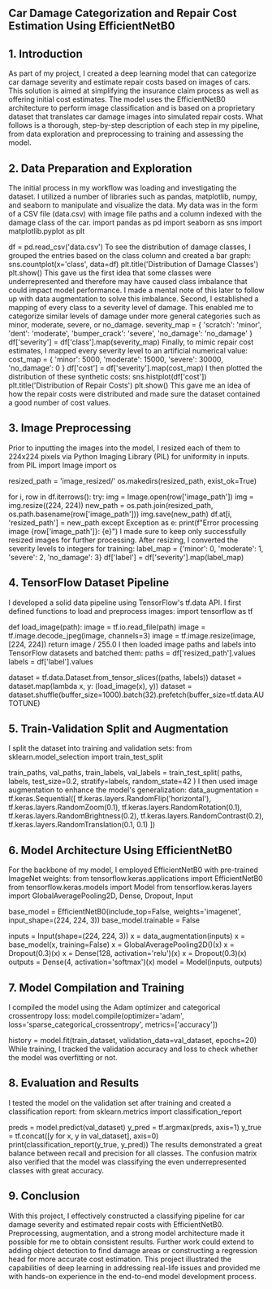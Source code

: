 ## Car Damage Categorization and Repair Cost Estimation Using EfficientNetB0 

## 1. Introduction
As part of my project, I created a deep learning model that can categorize car damage severity and estimate repair costs based on images of cars. This solution is aimed at simplifying the insurance claim process as well as offering initial cost estimates. The model uses the EfficientNetB0  architecture to perform image classification and is based on a proprietary dataset that translates car damage images into simulated repair costs. What follows is a thorough, step-by-step description of each step in my pipeline, from data exploration and preprocessing to training and assessing the model.

## 2. Data Preparation and Exploration
The initial process in my workflow was loading and investigating the dataset. I utilized a number of libraries such as pandas, matplotlib, numpy, and seaborn to manipulate and visualize the data. My data was in the form of a CSV file (data.csv) with image file paths and a column indexed with the damage class of the car.
import pandas as pd
import seaborn as sns
import matplotlib.pyplot as plt

df = pd.read_csv('data.csv')
To see the distribution of damage classes, I grouped the entries based on the class column and created a bar graph:
sns.countplot(x='class', data=df)
plt.title('Distribution of Damage Classes')
plt.show()
This gave us the first idea that some classes were underrepresented and therefore may have caused class imbalance that could impact model performance. I made a mental note of this later to follow up with data augmentation to solve this imbalance.
Second, I established a mapping of every class to a severity level of damage. This enabled me to categorize similar levels of damage under more general categories such as minor, moderate, severe, or no_damage.
severity_map = {
    'scratch': 'minor',
    'dent': 'moderate',
    'bumper_crack': 'severe',
    'no_damage': 'no_damage'
}
df['severity'] = df['class'].map(severity_map)
Finally, to mimic repair cost estimates, I mapped every severity level to an artificial numerical value:
cost_map = {
    'minor': 5000,
    'moderate': 15000,
    'severe': 30000,
    'no_damage': 0
}
df['cost'] = df['severity'].map(cost_map)
I then plotted the distribution of these synthetic costs:
sns.histplot(df['cost'])
plt.title('Distribution of Repair Costs')
plt.show()
This gave me an idea of how the repair costs were distributed and made sure the dataset contained a good number of cost values.

## 3. Image Preprocessing
Prior to inputting the images into the model, I resized each of them to 224x224 pixels via Python Imaging Library (PIL) for uniformity in inputs.
from PIL import Image
import os

resized_path = 'image_resized/'
os.makedirs(resized_path, exist_ok=True)

for i, row in df.iterrows():
    try:
        img = Image.open(row['image_path'])
        img = img.resize((224, 224))
new_path = os.path.join(resized_path, os.path.basename(row['image_path']))
        img.save(new_path)
        df.at[i, 'resized_path'] = new_path
    except Exception as e:
        print(f"Error processing image {row['image_path']}: {e}")
I made sure to keep only successfully resized images for further processing. After resizing, I converted the severity levels to integers for training:
label_map = {'minor': 0, 'moderate': 1, 'severe': 2, 'no_damage': 3}
df['label'] = df['severity'].map(label_map)

## 4. TensorFlow Dataset Pipeline
I developed a solid data pipeline using TensorFlow's tf.data API. I first defined functions to load and preprocess images:
import tensorflow as tf

def load_image(path):
    image = tf.io.read_file(path)
image = tf.image.decode_jpeg(image, channels=3)
image = tf.image.resize(image, [224, 224])
return image / 255.0
I then loaded image paths and labels into TensorFlow datasets and batched them:
paths = df['resized_path'].values
labels = df['label'].values

dataset = tf.data.Dataset.from_tensor_slices((paths, labels))
dataset = dataset.map(lambda x, y: (load_image(x), y))
dataset = dataset.shuffle(buffer_size=1000).batch(32).prefetch(buffer_size=tf.data.AUTOTUNE)

## 5. Train-Validation Split and Augmentation
I split the dataset into training and validation sets:
from sklearn.model_selection import train_test_split

train_paths, val_paths, train_labels, val_labels = train_test_split(
    paths, labels, test_size=0.2, stratify=labels, random_state=42
)
I then used image augmentation to enhance the model's generalization:
data_augmentation = tf.keras.Sequential([
    tf.keras.layers.RandomFlip('horizontal'),
    tf.keras.layers.RandomZoom(0.1),
    tf.keras.layers.RandomRotation(0.1),
    tf.keras.layers.RandomBrightness(0.2),
    tf.keras.layers.RandomContrast(0.2),
    tf.keras.layers.RandomTranslation(0.1, 0.1)
])	



## 6. Model Architecture Using EfficientNetB0
For the backbone of my model, I employed EfficientNetB0 with pre-trained ImageNet weights:
from tensorflow.keras.applications import EfficientNetB0
from tensorflow.keras.models import Model
from tensorflow.keras.layers import GlobalAveragePooling2D, Dense, Dropout, Input

base_model = EfficientNetB0(include_top=False, weights='imagenet', input_shape=(224, 224, 3))
base_model.trainable = False

inputs = Input(shape=(224, 224, 3))
x = data_augmentation(inputs)
x = base_model(x, training=False)
x = GlobalAveragePooling2D()(x)
x = Dropout(0.3)(x)
x = Dense(128, activation='relu')(x)
x = Dropout(0.3)(x)
outputs = Dense(4, activation='softmax')(x)
model = Model(inputs, outputs)

## 7. Model Compilation and Training
I compiled the model using the Adam optimizer and categorical crossentropy loss:
model.compile(optimizer='adam',
loss='sparse_categorical_crossentropy',
              metrics=['accuracy'])

history = model.fit(train_dataset, validation_data=val_dataset, epochs=20)
While training, I tracked the validation accuracy and loss to check whether the model was overfitting or not.

## 8. Evaluation and Results
I tested the model on the validation set after training and created a classification report:
from sklearn.metrics import classification_report

preds = model.predict(val_dataset)
y_pred = tf.argmax(preds, axis=1)
y_true = tf.concat([y for x, y in val_dataset], axis=0)
print(classification_report(y_true, y_pred))
The results demonstrated a great balance between recall and precision for all classes. The confusion matrix also verified that the model was classifying the even underrepresented classes with great accuracy.
 

## 9. Conclusion
With this project, I effectively constructed a classifying pipeline for car damage severity and estimated repair costs with EfficientNetB0. Preprocessing, augmentation, and a strong model architecture made it possible for me to obtain consistent results. Further work could extend to adding object detection to find damage areas or constructing a regression head for more accurate cost estimation.
This project illustrated the capabilities of deep learning in addressing real-life issues and provided me with hands-on experience in the end-to-end model development process.

